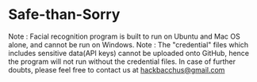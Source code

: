# Safe-than-Sorry

Note : Facial recognition program is built to run on Ubuntu and Mac OS alone, and cannot be run on Windows.
Note : The "credential" files which includes sensitive data(API keys) cannot be uploaded onto GitHub, hence the program will not run without the credential files. In case of further doubts, please feel free to contact us at hackbacchus@gmail.com
